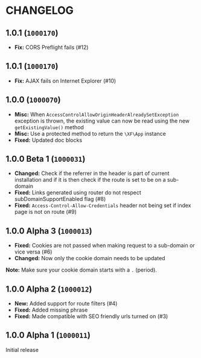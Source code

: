 CHANGELOG
==========================

## 1.0.1 (`1000170`)

- **Fix:** CORS Preflight fails (#12)

## 1.0.1 (`1000170`)

- **Fix:** AJAX fails on Internet Explorer (#10)

## 1.0.0 (`1000070`)

* **Misc:** When `AccessControlAllowOriginHeaderAlreadySetException` exception is thrown, the existing value can now be read using the new `getExistingValue()` method
* **Misc:** Use a protected method to return the `\XF\App` instance
* **Fixed:** Updated doc blocks

## 1.0.0 Beta 1 (`1000031`)

* **Changed:** Check if the referrer in the header is part of current installation and if it is then check if the route is set to be on a sub-domain
* **Fixed:** Links generated using router do not respect subDomainSupportEnabled flag (#8)
* **Fixed:** `Access-Control-Allow-Credentials` header not being set if index page is not on route (#9)

## 1.0.0 Alpha 3 (`1000013`)

* **Fixed:** Cookies are not passed when making request to a sub-domain or vice versa (#6)
* **Changed:** Now only the cookie domain needs to be updated

**Note:** Make sure your cookie domain starts with a `.` (period).

## 1.0.0 Alpha 2 (`1000012`)

* **New:** Added support for route filters (#4)
* **Fixed:** Added missing phrase
* **Fixed:** Made compatible with SEO friendly urls turned on (#3)

## 1.0.0 Alpha 1 (`1000011`)

Initial release